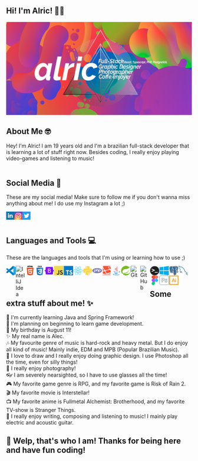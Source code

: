 ## **Hi! I'm Alric! 👋✨**

<img src="./Resources/newbanner.png"> 
<br/>

## About Me 🤓

Hey! I'm Alric! I am 19 years old and I'm a brazilian full-stack developer that is learning a lot of stuff right now. Besides coding, I really enjoy playing video-games and listening to music! 
<br/>
<br/>
## Social Media 👤
These are my social media! Make sure to follow me if you don't wanna miss anything about me! I do use my Instagram a lot ;)

[<img align="left" alt="alric | LinkedIn" width="22px" src="https://raw.githubusercontent.com/edent/SuperTinyIcons/0e0d832a301a67af8b278ff66d87879f16fc8c34/images/svg/linkedin.svg"/>][LinkedIn]
[<img align="left" alt="alric | Instagram" width="22px" src="https://raw.githubusercontent.com/edent/SuperTinyIcons/0e0d832a301a67af8b278ff66d87879f16fc8c34/images/svg/instagram.svg"/>][Instagram]
[<img align="left" alt="alric | Twitter" width="22px" src="https://raw.githubusercontent.com/edent/SuperTinyIcons/0e0d832a301a67af8b278ff66d87879f16fc8c34/images/svg/twitter.svg"/>][Twitter]
<br/>
<br/>
## Languages and Tools 💻
These are the languages and tools that I'm using or learning how to use ;)

[<img align="left" alt="Visual Studio Code" width="26px" src="https://raw.githubusercontent.com/devicons/devicon/9f4f5cdb393299a81125eb5127929ea7bfe42889/icons/vscode/vscode-original.svg" />][VSCode]
[<img align="left" alt="IntelliJ Idea" width="26px" src="https://upload.wikimedia.org/wikipedia/commons/9/9c/IntelliJ_IDEA_Icon.svg" />][IntelliJ]
[<img align="left" alt="HTML5" width="26px" src="https://raw.githubusercontent.com/github/explore/80688e429a7d4ef2fca1e82350fe8e3517d3494d/topics/html/html.png" />][HTML5]
[<img align="left" alt="CSS3" width="26px" src="https://raw.githubusercontent.com/github/explore/80688e429a7d4ef2fca1e82350fe8e3517d3494d/topics/css/css.png" />][CSS3]
[<img align="left" alt="Bootstrap" width="26px" src="https://raw.githubusercontent.com/devicons/devicon/1119b9f84c0290e0f0b38982099a2bd027a48bf1/icons/bootstrap/bootstrap-original.svg" />][Bootstrap]
[<img align="left" alt="JavaScript" width="26px" src="https://raw.githubusercontent.com/github/explore/80688e429a7d4ef2fca1e82350fe8e3517d3494d/topics/javascript/javascript.png" />][JavaScript]
[<img align="left" alt="TypeScript" width="26px" src="https://raw.githubusercontent.com/devicons/devicon/1119b9f84c0290e0f0b38982099a2bd027a48bf1/icons/typescript/typescript-plain.svg" />][TypeScript]
[<img align="left" alt="React" width="26px" src="https://raw.githubusercontent.com/devicons/devicon/1119b9f84c0290e0f0b38982099a2bd027a48bf1/icons/react/react-original.svg" />][React]
[<img align="left" alt="Python" width="26px" src="https://raw.githubusercontent.com/devicons/devicon/master/icons/python/python-plain.svg" />][Python]
[<img align="left" alt="PhP" width="26px" src="https://raw.githubusercontent.com/devicons/devicon/master/icons/php/php-plain.svg" />][PhP]
[<img align="left" alt="Laravel" width="26px" src="https://raw.githubusercontent.com/devicons/devicon/1119b9f84c0290e0f0b38982099a2bd027a48bf1/icons/laravel/laravel-plain-wordmark.svg" />][Laravel]
[<img align="left" alt="Java" width="26px" src="https://raw.githubusercontent.com/devicons/devicon/1119b9f84c0290e0f0b38982099a2bd027a48bf1/icons/java/java-original.svg" />][Java]
[<img align="left" alt="Spring" width="26px" src="https://raw.githubusercontent.com/devicons/devicon/1119b9f84c0290e0f0b38982099a2bd027a48bf1/icons/spring/spring-original.svg" />][Spring]
[<img align="left" alt="Git" width="26px" src="https://raw.githubusercontent.com/jmnote/z-icons/master/svg/git.svg" />][Git]
[<img align="left" alt="GitHub" width="26px" src="https://raw.githubusercontent.com/jmnote/z-icons/master/svg/github.svg" />][GitHub]
[<img align="left" alt="Terminal" width="26px" src="https://raw.githubusercontent.com/github/explore/80688e429a7d4ef2fca1e82350fe8e3517d3494d/topics/terminal/terminal.png" />][Terminal]
[<img align="left" alt="Windows" width="26px" src="https://raw.githubusercontent.com/devicons/devicon/9f4f5cdb393299a81125eb5127929ea7bfe42889/icons/windows8/windows8-original.svg" />][Windows]
[<img align="left" alt="PostgreSQL" width="26px" src="https://raw.githubusercontent.com/devicons/devicon/1119b9f84c0290e0f0b38982099a2bd027a48bf1/icons/postgresql/postgresql-original.svg" />][PostgreSQL]
[<img align="left" alt="MySQL" width="26px" src="https://raw.githubusercontent.com/devicons/devicon/1119b9f84c0290e0f0b38982099a2bd027a48bf1/icons/mysql/mysql-original.svg" />][MySQL]
[<img align="left" alt="Figma" width="26px" src="https://raw.githubusercontent.com/devicons/devicon/1119b9f84c0290e0f0b38982099a2bd027a48bf1/icons/figma/figma-original.svg" />][Figma]
[<img align="left" alt="Photoshop" width="26px" src="https://raw.githubusercontent.com/devicons/devicon/1119b9f84c0290e0f0b38982099a2bd027a48bf1/icons/photoshop/photoshop-line.svg" />][Photoshop]
[<img align="left" alt="Illustrator" width="26px" src="https://raw.githubusercontent.com/devicons/devicon/1119b9f84c0290e0f0b38982099a2bd027a48bf1/icons/illustrator/illustrator-line.svg" />][Illustrator] 
<br/>
<br/>
## Some extra stuff about me! ✨
📖 I'm currently learning Java and Spring Framework!
<br />
📑 I'm planning on beginning to learn game development.
<br />
📆 My birthday is August 11!
<br />
✨ My real name is Alec.
<br />
🎶 My favourite genre of music is hard-rock and heavy metal. But I do enjoy all kind of music! Mainly indie, EDM and MPB (Popular Brazilian Music).
<br />
🎨 I love to draw and I really enjoy doing graphic design. I use Photoshop all the time, even for silly things!
<br />
📸 I really enjoy photography!
<br />👓 I am severely nearsighted, so I have to use glasses all the time!
<br />
🎮 My favorite game genre is RPG, and my favorite game is Risk of Rain 2.
<br />
🎬 My favorite movie is Interstellar!
<br />
📺 My favorite anime is Fullmetal Alchemist: Brotherhood, and my favorite TV-show is Stranger Things.
<br />
🎸 I really enjoy writing, composing and listening to music! I mainly play electric and acoustic guitar.

## 🌌 Welp, that's who I am! Thanks for being here and have fun coding!

[LinkedIn]: https://www.linkedin.com/in/imalric/
[Instagram]: https://www.instagram.com/alec_o_alric/
[Twitter]: https://twitter.com/thealric/
[VSCode]: https://code.visualstudio.com/
[HTML5]: https://www.w3schools.com/html/
[CSS3]: https://www.w3schools.com/css/default.asp
[JavaScript]: https://www.w3schools.com/js/default.asp
[TypeScript]: https://www.typescriptlang.org/
[React]: https://pt-br.reactjs.org/
[Python]: https://www.python.org/
[PhP]: https://www.php.net/
[GitHub]: https://github.com/
[Git]: https://git-scm.com/
[Windows]: https://www.microsoft.com/pt-br/windows/
[Terminal]: https://pt.wikipedia.org/wiki/Cmd.exe
[PostgreSQL]: https://www.postgresql.org/
[MySQL]: https://www.mysql.com/
[Figma]: https://www.figma.com/
[Photoshop]: https://www.adobe.com/br/products/photoshop.html
[Illustrator]: https://www.adobe.com/br/products/illustrator.html
[Laravel]: https://www.laravel.com/
[Bootstrap]: https://www.getbootstrap.com/
[Java]:https://www.java.com/pt-BR/
[Spring]:https://spring.io/
[IntelliJ]:https://www.jetbrains.com/pt-br/idea/
